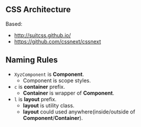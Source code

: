 ## CSS Architecture

Based:

- http://suitcss.github.io/
- https://github.com/cssnext/cssnext

## Naming Rules

- `XyzComponent` is **Component**.
    - Component is scope styles.
- `c` is **container** prefix.
    - **Container** is wrapper of **Component**.
- `l` is **layout** prefix.
    - **layout** is utility class.
    - **layout** could used anywhere(inside/outside of **Component**/**Container**).